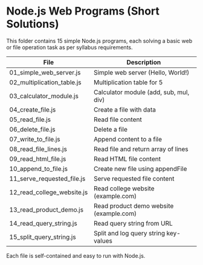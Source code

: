 # Node.js Web Programs (Short Solutions)

This folder contains 15 simple Node.js programs, each solving a basic web or file operation task as per syllabus requirements.

| File | Description |
|------|-------------|
| 01_simple_web_server.js | Simple web server (Hello, World!) |
| 02_multiplication_table.js | Multiplication table for 5 |
| 03_calculator_module.js | Calculator module (add, sub, mul, div) |
| 04_create_file.js | Create a file with data |
| 05_read_file.js | Read file content |
| 06_delete_file.js | Delete a file |
| 07_write_to_file.js | Append content to a file |
| 08_read_file_lines.js | Read file and return array of lines |
| 09_read_html_file.js | Read HTML file content |
| 10_append_to_file.js | Create new file using appendFile |
| 11_serve_requested_file.js | Serve requested file content |
| 12_read_college_website.js | Read college website (example.com) |
| 13_read_product_demo.js | Read product demo website (example.com) |
| 14_read_query_string.js | Read query string from URL |
| 15_split_query_string.js | Split and log query string key-values |

Each file is self-contained and easy to run with Node.js.
